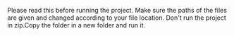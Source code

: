 Please read this before running the project. 
Make sure the paths of the files are given and changed according to your file location.
Don't run the project in zip.Copy the folder in a new folder and run it.
